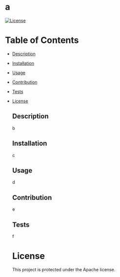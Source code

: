 # a
[![License](https://img.shields.io/badge/License-Apache_2.0-blue.svg)](https://opensource.org/licenses/Apache-2.0)

# Table of Contents
- [Description](#description)
- [Installation](#installation)
- [Usage](#usage)
- [Contribution](#contribution)
- [Tests](#tests)
- [License](#license)

  ## Description
  b

  ## Installation
  c

  ## Usage
  d

  ## Contribution
  e

  ## Tests
  f

  # License
  This project is protected under the Apache license.
 

